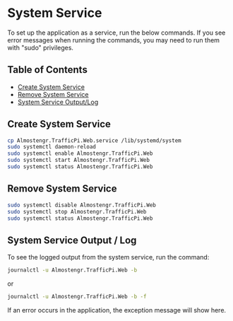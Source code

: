 # System Service

To set up the application as a service, run the below commands. If you see error messages 
when running the commands, you may need to run them with "sudo" privileges.

## Table of Contents

* [Create System Service](#create-system-service)
* [Remove System Service](#remove-system-service)
* [System Service Output/Log](#system-service-output-log)

## Create System Service

```sh
cp Almostengr.TrafficPi.Web.service /lib/systemd/system
sudo systemctl daemon-reload
sudo systemctl enable Almostengr.TrafficPi.Web
sudo systemctl start Almostengr.TrafficPi.Web
sudo systemctl status Almostengr.TrafficPi.Web
```

## Remove System Service

```sh
sudo systemctl disable Almostengr.TrafficPi.Web
sudo systemctl stop Almostengr.TrafficPi.Web
sudo systemctl status Almostengr.TrafficPi.Web
```

## System Service Output / Log

To see the logged output from the system service, run the command: 

```sh
journalctl -u Almostengr.TrafficPi.Web -b
```

or

```sh
journalctl -u Almostengr.TrafficPi.Web -b -f
```

If an error occurs in the application, the exception message will show here.
